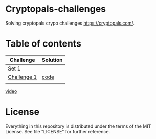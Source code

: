 # Cryptopals-challenges
Solving cryptopals crypo challenges https://cryptopals.com/.

# Table of contents

| Challenge | Solution |
| --- | --- |
| Set 1 |  |
| <a href="https://cryptopals.com/sets/1/challenges/1">Challenge 1</a> | <a href="https://github.com/danielt17/Cryptopals-challenges/blob/main/Q11.py">code</a> |
|  |  |

<a href="https://www.youtube.com/watch?v=ra_6jVZ5y1A">video</a>

# License

Everything in this repository is distributed under the terms of the MIT License. See file "LICENSE" for further reference.



